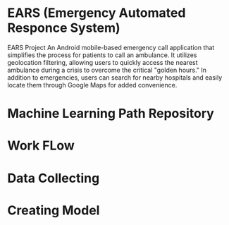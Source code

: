 # EARS  (Emergency Automated Responce System)
EARS Project 
An Android mobile-based emergency call application that simplifies the process for patients to call an ambulance. It utilizes geolocation filtering, allowing users to quickly access the nearest ambulance during a crisis to overcome the critical "golden hours."
In addition to emergencies, users can search for nearby hospitals and easily locate them through Google Maps for added convenience.
# Machine Learning Path Repository 
# Work FLow 
# Data Collecting 
# Creating Model 
